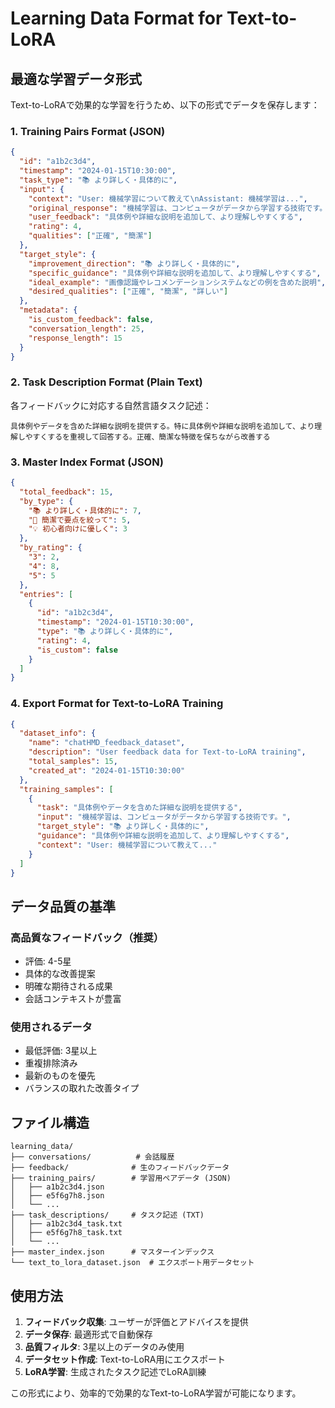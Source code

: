 # Learning Data Format for Text-to-LoRA

## 最適な学習データ形式

Text-to-LoRAで効果的な学習を行うため、以下の形式でデータを保存します：

### 1. Training Pairs Format (JSON)

```json
{
  "id": "a1b2c3d4",
  "timestamp": "2024-01-15T10:30:00",
  "task_type": "📚 より詳しく・具体的に",
  "input": {
    "context": "User: 機械学習について教えて\nAssistant: 機械学習は...",
    "original_response": "機械学習は、コンピュータがデータから学習する技術です。",
    "user_feedback": "具体例や詳細な説明を追加して、より理解しやすくする",
    "rating": 4,
    "qualities": ["正確", "簡潔"]
  },
  "target_style": {
    "improvement_direction": "📚 より詳しく・具体的に",
    "specific_guidance": "具体例や詳細な説明を追加して、より理解しやすくする",
    "ideal_example": "画像認識やレコメンデーションシステムなどの例を含めた説明",
    "desired_qualities": ["正確", "簡潔", "詳しい"]
  },
  "metadata": {
    "is_custom_feedback": false,
    "conversation_length": 25,
    "response_length": 15
  }
}
```

### 2. Task Description Format (Plain Text)

各フィードバックに対応する自然言語タスク記述：

```
具体例やデータを含めた詳細な説明を提供する。特に具体例や詳細な説明を追加して、より理解しやすくするを重視して回答する。正確、簡潔な特徴を保ちながら改善する
```

### 3. Master Index Format (JSON)

```json
{
  "total_feedback": 15,
  "by_type": {
    "📚 より詳しく・具体的に": 7,
    "🎯 簡潔で要点を絞って": 5,
    "💡 初心者向けに優しく": 3
  },
  "by_rating": {
    "3": 2,
    "4": 8,
    "5": 5
  },
  "entries": [
    {
      "id": "a1b2c3d4",
      "timestamp": "2024-01-15T10:30:00",
      "type": "📚 より詳しく・具体的に",
      "rating": 4,
      "is_custom": false
    }
  ]
}
```

### 4. Export Format for Text-to-LoRA Training

```json
{
  "dataset_info": {
    "name": "chatHMD_feedback_dataset",
    "description": "User feedback data for Text-to-LoRA training",
    "total_samples": 15,
    "created_at": "2024-01-15T10:30:00"
  },
  "training_samples": [
    {
      "task": "具体例やデータを含めた詳細な説明を提供する",
      "input": "機械学習は、コンピュータがデータから学習する技術です。",
      "target_style": "📚 より詳しく・具体的に",
      "guidance": "具体例や詳細な説明を追加して、より理解しやすくする",
      "context": "User: 機械学習について教えて..."
    }
  ]
}
```

## データ品質の基準

### 高品質なフィードバック（推奨）
- 評価: 4-5星
- 具体的な改善提案
- 明確な期待される成果
- 会話コンテキストが豊富

### 使用されるデータ
- 最低評価: 3星以上
- 重複排除済み
- 最新のものを優先
- バランスの取れた改善タイプ

## ファイル構造

```
learning_data/
├── conversations/          # 会話履歴
├── feedback/              # 生のフィードバックデータ
├── training_pairs/        # 学習用ペアデータ (JSON)
│   ├── a1b2c3d4.json
│   ├── e5f6g7h8.json
│   └── ...
├── task_descriptions/     # タスク記述 (TXT)
│   ├── a1b2c3d4_task.txt
│   ├── e5f6g7h8_task.txt
│   └── ...
├── master_index.json      # マスターインデックス
└── text_to_lora_dataset.json  # エクスポート用データセット
```

## 使用方法

1. **フィードバック収集**: ユーザーが評価とアドバイスを提供
2. **データ保存**: 最適形式で自動保存
3. **品質フィルタ**: 3星以上のデータのみ使用
4. **データセット作成**: Text-to-LoRA用にエクスポート
5. **LoRA学習**: 生成されたタスク記述でLoRA訓練

この形式により、効率的で効果的なText-to-LoRA学習が可能になります。